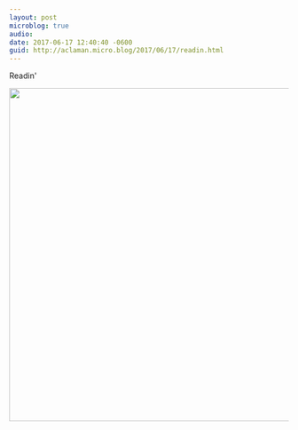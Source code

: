 ```yaml
---
layout: post
microblog: true
audio: 
date: 2017-06-17 12:40:40 -0600
guid: http://aclaman.micro.blog/2017/06/17/readin.html
---
```

Readin'

<img src="http://micro.alexclaman.com/uploads/2018/800ca077c5.jpg" width="600" height="600" />
